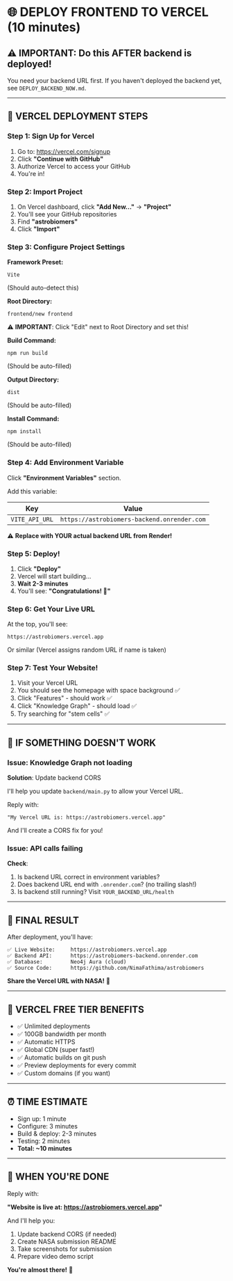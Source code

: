 # 🌐 DEPLOY FRONTEND TO VERCEL (10 minutes)

## ⚠️ IMPORTANT: Do this AFTER backend is deployed!

You need your backend URL first. If you haven't deployed the backend yet, see `DEPLOY_BACKEND_NOW.md`.

---

## 🚀 VERCEL DEPLOYMENT STEPS

### Step 1: Sign Up for Vercel
1. Go to: https://vercel.com/signup
2. Click **"Continue with GitHub"**
3. Authorize Vercel to access your GitHub
4. You're in!

### Step 2: Import Project
1. On Vercel dashboard, click **"Add New..."** → **"Project"**
2. You'll see your GitHub repositories
3. Find **"astrobiomers"**
4. Click **"Import"**

### Step 3: Configure Project Settings

**Framework Preset:**
```
Vite
```
(Should auto-detect this)

**Root Directory:**
```
frontend/new frontend
```
⚠️ **IMPORTANT**: Click "Edit" next to Root Directory and set this!

**Build Command:**
```
npm run build
```
(Should be auto-filled)

**Output Directory:**
```
dist
```
(Should be auto-filled)

**Install Command:**
```
npm install
```
(Should be auto-filled)

### Step 4: Add Environment Variable

Click **"Environment Variables"** section.

Add this variable:

| Key | Value |
|-----|-------|
| `VITE_API_URL` | `https://astrobiomers-backend.onrender.com` |

⚠️ **Replace with YOUR actual backend URL from Render!**

### Step 5: Deploy!
1. Click **"Deploy"**
2. Vercel will start building...
3. **Wait 2-3 minutes**
4. You'll see: **"Congratulations! 🎉"**

### Step 6: Get Your Live URL
At the top, you'll see:
```
https://astrobiomers.vercel.app
```

Or similar (Vercel assigns random URL if name is taken)

### Step 7: Test Your Website!
1. Visit your Vercel URL
2. You should see the homepage with space background ✅
3. Click "Features" - should work ✅
4. Click "Knowledge Graph" - should load ✅
5. Try searching for "stem cells" ✅

---

## 🔧 IF SOMETHING DOESN'T WORK

### Issue: Knowledge Graph not loading
**Solution**: Update backend CORS

I'll help you update `backend/main.py` to allow your Vercel URL.

Reply with:
```
"My Vercel URL is: https://astrobiomers.vercel.app"
```

And I'll create a CORS fix for you!

### Issue: API calls failing
**Check**:
1. Is backend URL correct in environment variables?
2. Does backend URL end with `.onrender.com`? (no trailing slash!)
3. Is backend still running? Visit `YOUR_BACKEND_URL/health`

---

## 🎯 FINAL RESULT

After deployment, you'll have:

```
✅ Live Website:     https://astrobiomers.vercel.app
✅ Backend API:      https://astrobiomers-backend.onrender.com
✅ Database:         Neo4j Aura (cloud)
✅ Source Code:      https://github.com/NimaFathima/astrobiomers
```

**Share the Vercel URL with NASA!** 🚀

---

## 📝 VERCEL FREE TIER BENEFITS

- ✅ Unlimited deployments
- ✅ 100GB bandwidth per month
- ✅ Automatic HTTPS
- ✅ Global CDN (super fast!)
- ✅ Automatic builds on git push
- ✅ Preview deployments for every commit
- ✅ Custom domains (if you want)

---

## ⏰ TIME ESTIMATE

- Sign up: 1 minute
- Configure: 3 minutes
- Build & deploy: 2-3 minutes
- Testing: 2 minutes
- **Total: ~10 minutes**

---

## 🎉 WHEN YOU'RE DONE

Reply with:

**"Website is live at: https://astrobiomers.vercel.app"**

And I'll help you:
1. Update backend CORS (if needed)
2. Create NASA submission README
3. Take screenshots for submission
4. Prepare video demo script

**You're almost there!** 🌟
